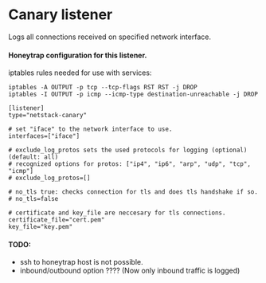 # Canary listener

Logs all connections received on specified network interface.


#### Honeytrap configuration for this listener.

iptables rules needed for use with services:

```
iptables -A OUTPUT -p tcp --tcp-flags RST RST -j DROP
iptables -I OUTPUT -p icmp --icmp-type destination-unreachable -j DROP
```


```
[listener]
type="netstack-canary"

# set "iface" to the network interface to use.
interfaces=["iface"]

# exclude_log_protos sets the used protocols for logging (optional) (default: all)
# recognized options for protos: ["ip4", "ip6", "arp", "udp", "tcp", "icmp"]
# exclude_log_protos=[]

# no_tls true: checks connection for tls and does tls handshake if so.
# no_tls=false

# certificate and key_file are neccesary for tls connections.
certificate_file="cert.pem"
key_file="key.pem"
```


#### TODO:

- ssh to honeytrap host is not possible.
- inbound/outbound option ???? (Now only inbound traffic is logged)
